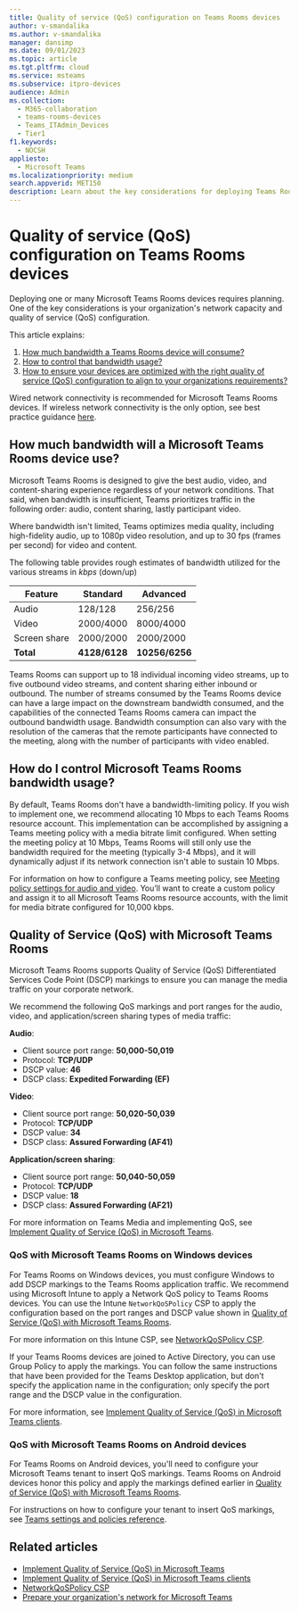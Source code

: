 ```yaml
---
title: Quality of service (QoS) configuration on Teams Rooms devices
author: v-smandalika
ms.author: v-smandalika
manager: dansimp
ms.date: 09/01/2023
ms.topic: article
ms.tgt.pltfrm: cloud
ms.service: msteams
ms.subservice: itpro-devices
audience: Admin
ms.collection: 
  - M365-collaboration
  - teams-rooms-devices
  - Teams_ITAdmin_Devices
  - Tier1
f1.keywords: 
  - NOCSH
appliesto: 
  - Microsoft Teams
ms.localizationpriority: medium
search.appverid: MET150
description: Learn about the key considerations for deploying Teams Rooms.
---
```


# Quality of service (QoS) configuration on Teams Rooms devices

Deploying one or many Microsoft Teams Rooms devices requires planning. One of the key considerations is your organization's network capacity and quality of service (QoS) configuration.

This article explains:

1. [How much bandwidth a Teams Rooms device will consume?](#how-much-bandwidth-will-a-microsoft-teams-rooms-device-use)
1. [How to control that bandwidth usage?](#how-do-i-control-microsoft-teams-rooms-bandwidth-usage)
1. [How to ensure your devices are optimized with the right quality of service (QoS) configuration to align to your organizations requirements?](#quality-of-service-qos-with-microsoft-teams-rooms)

Wired network connectivity is recommended for Microsoft Teams Rooms devices. If wireless network connectivity is the only option, see best practice guidance [here](../rooms/rooms-plan.md).

## How much bandwidth will a Microsoft Teams Rooms device use?

Microsoft Teams Rooms is designed to give the best audio, video, and content-sharing experience regardless of your network conditions. That said, when bandwidth is insufficient, Teams prioritizes traffic in the following order: audio, content sharing, lastly participant video.

Where bandwidth isn't limited, Teams optimizes media quality, including high-fidelity audio, up to 1080p video resolution, and up to 30 fps (frames per second) for video and content.

The following table provides rough estimates of bandwidth utilized for the various streams in *kbps* (down/up)


|Feature  |Standard  |Advanced  |
|---------|---------|---------|
|Audio     | 128/128        |     256/256    |
|Video    |    2000/4000     |8000/4000         |
|Screen share     |    2000/2000     |   2000/2000      |
|**Total**     |  **4128/6128**       |**10256/6256**         |


Teams Rooms can support up to 18 individual incoming video streams, up to five outbound video streams, and content sharing either inbound or outbound.  The number of streams consumed by the Teams Rooms device can have a large impact on the downstream bandwidth consumed, and the capabilities of the connected Teams Rooms camera can impact the outbound bandwidth usage. Bandwidth consumption can also vary with the resolution of the cameras that the remote participants have connected to the meeting, along with the number of participants with video enabled.

## How do I control Microsoft Teams Rooms bandwidth usage?

By default, Teams Rooms don't have a bandwidth-limiting policy. If you wish to implement one, we recommend allocating 10 Mbps to each Teams Rooms resource account. This implementation can be accomplished by assigning a Teams meeting policy with a media bitrate limit configured. When setting the meeting policy at 10 Mbps, Teams Rooms will still only use the bandwidth required for the meeting (typically 3-4 Mbps), and it will dynamically adjust if its network connection isn't able to sustain 10 Mbps.

For information on how to configure a Teams meeting policy, see [Meeting policy settings for audio and video](../meeting-policies-audio-and-video.md). You’ll want to create a custom policy and assign it to all Microsoft Teams Rooms resource accounts, with the limit for media bitrate configured for 10,000 kbps.

## Quality of Service (QoS) with Microsoft Teams Rooms

Microsoft Teams Rooms supports Quality of Service (QoS) Differentiated Services Code Point (DSCP) markings to ensure you can manage the media traffic on your corporate network.

We recommend the following QoS markings and port ranges for the audio, video, and application/screen sharing types of media traffic:

**Audio**:

- Client source port range: **50,000-50,019**
- Protocol: **TCP/UDP**
- DSCP value: **46**
- DSCP class: **Expedited Forwarding (EF)**

**Video**:

- Client source port range: **50,020-50,039**
- Protocol: **TCP/UDP**
- DSCP value: **34**
- DSCP class: **Assured Forwarding (AF41)**

**Application/screen sharing**:

- Client source port range: **50,040-50,059**
- Protocol: **TCP/UDP**
- DSCP value: **18**
- DSCP class: **Assured Forwarding (AF21)**

For more information on Teams Media and implementing QoS, see [Implement Quality of Service (QoS) in Microsoft Teams](../QoS-in-Teams.md).

### QoS with Microsoft Teams Rooms on Windows devices

For Teams Rooms on Windows devices, you must configure Windows to add DSCP markings to the Teams Rooms application traffic. We recommend using Microsoft Intune to apply a Network QoS policy to Teams Rooms devices. You can use the Intune `NetworkQoSPolicy` CSP to apply the configuration based on the port ranges and DSCP value shown in [Quality of Service (QoS) with Microsoft Teams Rooms](#quality-of-service-qos-with-microsoft-teams-rooms).

For more information on this Intune CSP, see [NetworkQoSPolicy CSP](/windows/client-management/mdm/networkqospolicy-csp).

If your Teams Rooms devices are joined to Active Directory, you can use Group Policy to apply the markings. You can follow the same instructions that have been provided for the Teams Desktop application, but don't specify the application name in the configuration; only specify the port range and the DSCP value in the configuration.

For more information, see [Implement Quality of Service (QoS) in Microsoft Teams clients](../QoS-in-Teams-clients.md).

### QoS with Microsoft Teams Rooms on Android devices

For Teams Rooms on Android devices, you'll need to configure your Microsoft Teams tenant to insert QoS markings. Teams Rooms on Android devices honor this policy and apply the markings defined earlier in [Quality of Service (QoS) with Microsoft Teams Rooms](#quality-of-service-qos-with-microsoft-teams-rooms).

For instructions on how to configure your tenant to insert QoS markings, see [Teams settings and policies reference](../settings-policies-reference.md).

## Related articles

- [Implement Quality of Service (QoS) in Microsoft Teams](../QoS-in-Teams.md)
- [Implement Quality of Service (QoS) in Microsoft Teams clients](../QoS-in-Teams-clients.md)
- [NetworkQoSPolicy CSP](/windows/client-management/mdm/networkqospolicy-csp)
- [Prepare your organization's network for Microsoft Teams](../prepare-network.md)
